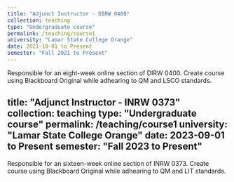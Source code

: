 ```yaml
---
title: "Adjunct Instructor - DIRW 0400"
collection: teaching
type: "Undergraduate course"
permalink: /teaching/course1
university: "Lamar State College Orange"
date: 2021-10-01 to Present
semester: "Fall 2021 to Present"
---
```

Responsible for an eight-week online section of DIRW 0400.
Create course using Blackboard Original while adhearing to QM and LSCO standards.

title: "Adjunct Instructor - INRW 0373"
collection: teaching
type: "Undergraduate course"
permalink: /teaching/course1
university: "Lamar State College Orange"
date: 2023-09-01 to Present
semester: "Fall 2023 to Present"
---
Responsible for an sixteen-week online section of INRW 0373.
Create course using Blackboard Original while adhearing to QM and LIT standards.
